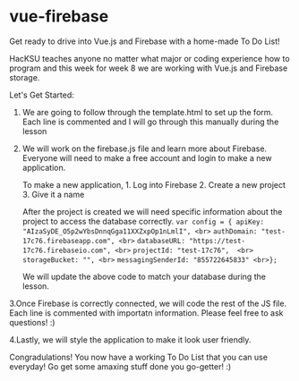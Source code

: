 # vue-firebase
Get ready to drive into Vue.js and Firebase with a home-made To Do List!

HacKSU teaches anyone no matter what major or coding experience how to program and this week for week 8 we are working with Vue.js and Firebase storage.

Let's Get Started:
   1.  We are going to follow through the template.html to set up the form. Each line is commented and I will go through this manually during the lesson 

   2. We will work on the firebase.js file and learn more about Firebase. Everyone will need to make a free account and login to make a new application.

         To make a new application, 
                 1. Log into Firebase
                 2. Create a new project
                 3. Give it a name 
    
        After the project is created we will need specific information about the project to access the database correctly.
              `var config = { apiKey: "AIzaSyDE_O5p2wYbsDnnqGga11XXZxpOp1nLmlI", <br>`
              `authDomain: "test-17c76.firebaseapp.com", <br>`
              `databaseURL: "https://test-17c76.firebaseio.com", <br>`
              `projectId: "test-17c76",  <br>`
              `storageBucket: "", <br>` 
              `messagingSenderId: "855722645833" <br>};`
        
        We will update the above code to match your database during the lesson.

   3.Once Firebase is correctly connected, we will code the rest of the JS file. Each line is commented with importatn information. Please feel free to ask questions! :)

   4.Lastly, we will style the application to make it look user friendly.

Congradulations! You now have a working To Do List that you can use everyday! Go get some amaxing stuff done you go-getter! :)

